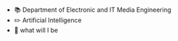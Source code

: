 - 📚 Department of Electronic and IT Media Engineering
- ✏️ Artificial Intelligence 
- 💭 what will I be



